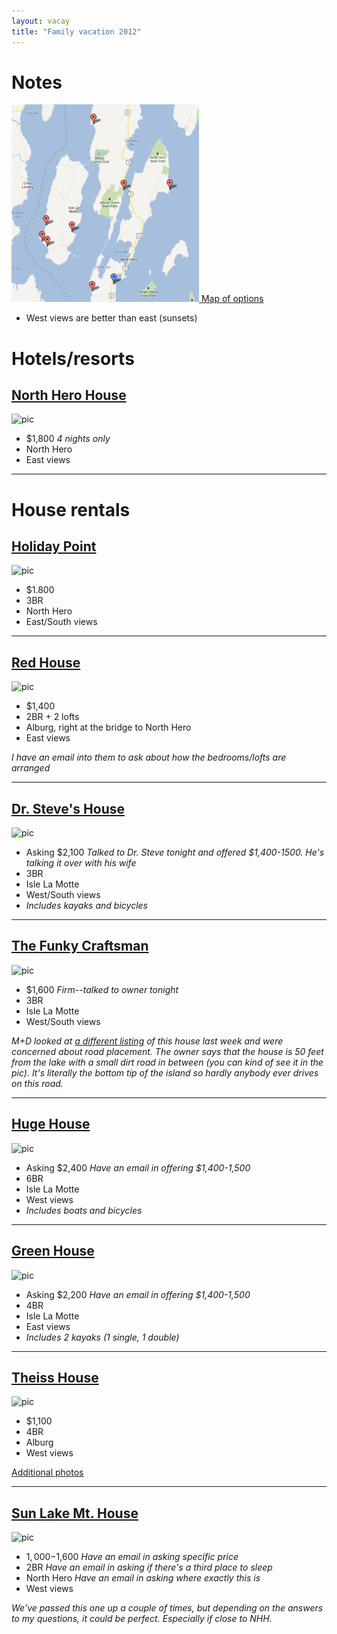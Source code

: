 ```yaml
---
layout: vacay
title: "Family vacation 2012"
---
```


# Notes

[![map](/images/vacay_map.png) Map of options](http://g.co/maps/mha5m)

* West views are better than east (sunsets)

# Hotels/resorts

## [North Hero House](http://www.northherohouse.com/)

![pic](http://www.northherohouse.com/wp-content/uploads/2009/06/DSC_0681-1-300x199.jpg)

* $1,800 *4 nights only*
* North Hero
* East views

* * *

# House rentals

## [Holiday Point](http://www.vermontproperty.com/detail/Vermont/lake-champlain-rentals/1675/)

![pic](http://www.vermontproperty.com/u/present/1675_1324309594b20df.jpg) 

* $1.800
* 3BR
* North Hero
* East/South views

* * *

## [Red House](http://www.homeaway.com/vacation-rental/p970928)

![pic](http://imagesus.homeaway.com/mda01/48cde312-2ad8-4e26-87d0-bf3f1e9e8e55.1.12)

* $1,400
* 2BR + 2 lofts
* Alburg, right at the bridge to North Hero
* East views

*I have an email into them to ask about how the bedrooms/lofts are arranged*

* * * 

## [Dr. Steve's House](http://www.homeaway.com/vacation-rental/p195161)

![pic](http://imagesus.homeaway.com/mda01/c5f42dc6c5e42ccac25062d1f0c0dbc5e347bfe4)

* Asking $2,100 *Talked to Dr. Steve tonight and offered $1,400-1500. He's talking it over with his wife*
* 3BR
* Isle La Motte
* West/South views
* *Includes kayaks and bicycles*

* * *

## [The Funky Craftsman](http://www.homeaway.com/vacation-rental/p988140)

![pic](http://imagesus.homeaway.com/mda01/12eccb3a-c96d-4636-85a9-5026957e1e46.1.12)

* $1,600 *Firm--talked to owner tonight*
* 3BR
* Isle La Motte
* West/South views

*M+D looked at [a different listing](http://www.vermontproperty.com/detail/Vermont/lake-champlain-rentals/1803/) of this house last week and were concerned about road placement. The owner says that the house is 50 feet from the lake with a small dirt road in between (you can kind of see it in the pic). It's literally the bottom tip of the island so hardly anybody ever drives on this road.*

* * *

## [Huge House](http://www.homeaway.com/vacation-rental/p382787)

![pic](http://imagesus.homeaway.com/mda01/f6d0083af6400936ed6661f7dc9050d2d69304c3)

* Asking $2,400 *Have an email in offering $1,400-1,500*
* 6BR
* Isle La Motte
* West views
* *Includes boats and bicycles*

* * *

## [Green House](http://www.homeaway.com/vacation-rental/p267392)

![pic](http://imagesus.homeaway.com/mda01/735d6234737d6338d8ca65e9e11cfffd75b77923)

* Asking $2,200 *Have an email in offering $1,400-1,500*
* 4BR
* Isle La Motte
* East views
* *Includes 2 kayaks (1 single, 1 double)*

* * *

## [Theiss House](http://www.vermontproperty.com/detail/Vermont/lake-champlain-rentals/223/)

![pic](http://www.vermontproperty.com/u/present/223_121123268501c064ad.jpg)

* $1,100
* 4BR
* Alburg
* West views

[Additional photos](theiss.html)

* * *

## [Sun Lake Mt. House](http://www.vermontproperty.com/detail/Vermont/lake-champlain-rentals/966/)

![pic](http://www.vermontproperty.com/u/present/966_12127667046375a.jpg)

* $1,000-$1,600 *Have an email in asking specific price*
* 2BR *Have an email in asking if there's a third place to sleep*
* North Hero *Have an email in asking where exactly this is*
* West views

*We've passed this one up a couple of times, but depending on the answers to my questions, it could be perfect. Especially if close to NHH.*


